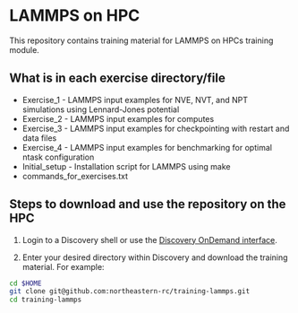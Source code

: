 # LAMMPS on HPC
This repository contains training material for LAMMPS on HPCs training module. 

## What is in each exercise directory/file
* Exercise_1 - LAMMPS input examples for NVE, NVT, and NPT simulations using Lennard-Jones potential
* Exercise_2 - LAMMPS input examples for computes
* Exercise_3 - LAMMPS input examples for checkpointing with restart and data files
* Exercise_4 - LAMMPS input examples for benchmarking for optimal ntask configuration
* Initial_setup - Installation script for LAMMPS using make
* commands_for_exercises.txt

## Steps to download and use the repository on the HPC
1. Login to a Discovery shell or use the [Discovery OnDemand interface](https://rc-docs.northeastern.edu/en/latest/first_steps/connect_ood.html).

2. Enter your desired directory within Discovery and download the training material. For example:
```bash
cd $HOME
git clone git@github.com:northeastern-rc/training-lammps.git 
cd training-lammps
```
